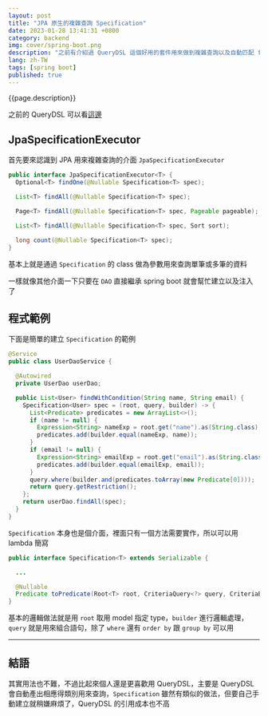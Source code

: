 ```yaml
---
layout: post
title: "JPA 原生的複雜查詢 Specification"
date: 2023-01-28 13:41:31 +0800
category: backend
img: cover/spring-boot.png
description: "之前有介紹過 QueryDSL 這個好用的套件用來做到複雜查詢以及自動匹配 filter 的功能，後來發現其實 JPA 也有內建對於複雜查詢的使用框架，雖然自己本身還是比較常用 QueryDSL 不過也紀錄一下 JPA Specification 的用法"
lang: zh-TW
tags: [spring boot]
published: true
---
```


{{page.description}}

之前的 QueryDSL 可以看[這邊][querydsl-article]

## JpaSpecificationExecutor

首先要來認識到 JPA 用來複雜查詢的介面 `JpaSpecificationExecutor`

```java
public interface JpaSpecificationExecutor<T> {
  Optional<T> findOne(@Nullable Specification<T> spec);

  List<T> findAll(@Nullable Specification<T> spec);

  Page<T> findAll(@Nullable Specification<T> spec, Pageable pageable);

  List<T> findAll(@Nullable Specification<T> spec, Sort sort);

  long count(@Nullable Specification<T> spec);
}
```

基本上就是通過 `Specification` 的 class 做為參數用來查詢單筆或多筆的資料

一樣就像其他介面一下只要在 `DAO` 直接繼承 spring boot 就會幫忙建立以及注入了

## 程式範例

下面是簡單的建立 `Specification` 的範例

```java
@Service
public class UserDaoService {

  @Autowired
  private UserDao userDao;

  public List<User> findWithCondition(String name, String email) {
    Specification<User> spec = (root, query, builder) -> {
      List<Predicate> predicates = new ArrayList<>();
      if (name != null) {
        Expression<String> nameExp = root.get("name").as(String.class);
        predicates.add(builder.equal(nameExp, name));
      }
      if (email != null) {
        Expression<String> emailExp = root.get("email").as(String.class);
        predicates.add(builder.equal(emailExp, email));
      }
      query.where(builder.and(predicates.toArray(new Predicate[0])));
      return query.getRestriction();
    };
    return userDao.findAll(spec);
  }
}
```

`Specification` 本身也是個介面，裡面只有一個方法需要實作，所以可以用 lambda 簡寫

```java
public interface Specification<T> extends Serializable {

  ...

  @Nullable
  Predicate toPredicate(Root<T> root, CriteriaQuery<?> query, CriteriaBuilder criteriaBuilder);
}
```

基本的邏輯做法就是用 `root` 取用 model 指定 type，`builder` 進行邏輯處理，`query` 就是用來組合語句，除了 `where` 還有 `order by` 跟 `group by` 可以用

---

## 結語

其實用法也不難，不過比起來個人還是更喜歡用 QueryDSL，主要是 QueryDSL 會自動產出相應得類別用來查詢，`Specification` 雖然有類似的做法，但要自己手動建立就稍嫌麻煩了，QueryDSL 的引用成本也不高

[querydsl-article]: https://bingdoal.github.io/backend/2021/08/spring-boot-jpa-and-querydsl/
